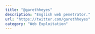 ```yaml
---
title: "@garethheyes"
description: "English web penetrator."
url: "https://twitter.com/garethheyes"
category: "Web Exploitation"
---
```

